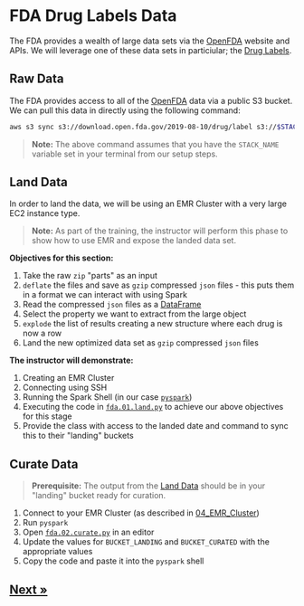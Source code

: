# FDA Drug Labels Data

The FDA provides a wealth of large data sets via the [OpenFDA](https://open.fda.gov/) website and APIs. We will leverage one of these data sets in particiular; the [Drug Labels](https://open.fda.gov/apis/drug/label/).

## Raw Data

The FDA provides access to all of the [OpenFDA](https://open.fda.gov/) data via a public S3 bucket. We can pull this data in directly using the following command:

```bash
aws s3 sync s3://download.open.fda.gov/2019-08-10/drug/label s3://$STACK_NAME-raw/fda/2019-08-10/drug/label
```

> **Note:** The above command assumes that you have the `STACK_NAME` variable set in your terminal from our setup steps.

## Land Data

In order to land the data, we will be using an EMR Cluster with a very large EC2 instance type.

> **Note:** As part of the training, the instructor will perform this phase to show how to use EMR and expose the landed data set.

**Objectives for this section:**

1. Take the raw `zip` "parts" as an input
2. `deflate` the files and save as `gzip` compressed `json` files - this puts them in a format we can interact with using Spark
3. Read the compressed `json` files as a [DataFrame](https://spark.apache.org/docs/2.2.0/sql-programming-guide.html#datasets-and-dataframes)
4. Select the property we want to extract from the large object
5. `explode` the list of results creating a new structure where each drug is now a row
6. Land the new optimized data set as `gzip` compressed `json` files

**The instructor will demonstrate:**

1. Creating an EMR Cluster
2. Connecting using SSH
3. Running the Spark Shell (in our case [`pyspark`](https://spark.apache.org/docs/latest/api/python/index.html))
4. Executing the code in [`fda.01.land.py`](./fda.01.land.py) to achieve our above objectives for this stage
5. Provide the class with access to the landed date and command to sync this to their "landing" buckets

## Curate Data

> **Prerequisite:** The output from the [Land Data](#land-data) should be in your "landing" bucket ready for curation.

1. Connect to your EMR Cluster (as described in [04_EMR_Cluster](../04_EMR_Cluster/README.md))
2. Run `pyspark`
3. Open [`fda.02.curate.py`](./fda.02.curate.py) in an editor
4. Update the values for `BUCKET_LANDING` and `BUCKET_CURATED` with the appropriate values
5. Copy the code and paste it into the `pyspark` shell

## [Next »](../05_DBpedia/README.md)
